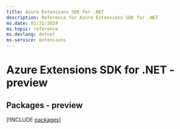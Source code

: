 ```yaml
---
title: Azure Extensions SDK for .NET
description: Reference for Azure Extensions SDK for .NET
ms.date: 02/21/2024
ms.topic: reference
ms.devlang: dotnet
ms.service: extensions
---
```

# Azure Extensions SDK for .NET - preview
## Packages - preview
[!INCLUDE [packages](extensions-index.md)]